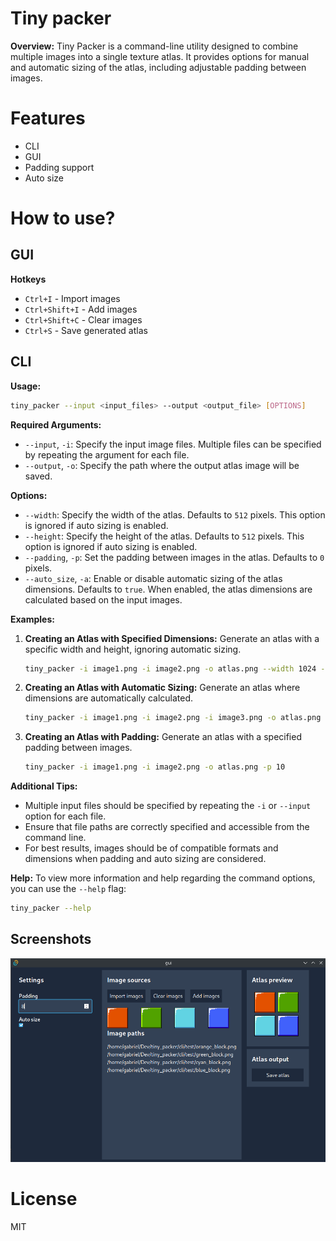 # Tiny packer
**Overview:**
Tiny Packer is a command-line utility designed to combine multiple images into a single texture atlas. It provides options for manual and automatic sizing of the atlas, including adjustable padding between images.

# Features
- CLI 
- GUI 
- Padding support
- Auto size

# How to use? 
## GUI
**Hotkeys**
- `Ctrl+I` - Import images
- `Ctrl+Shift+I` - Add images
- `Ctrl+Shift+C` - Clear images
- `Ctrl+S` - Save generated atlas
## CLI
**Usage:**
```bash
tiny_packer --input <input_files> --output <output_file> [OPTIONS]
```

**Required Arguments:**
- `--input`, `-i`: Specify the input image files. Multiple files can be specified by repeating the argument for each file.
- `--output`, `-o`: Specify the path where the output atlas image will be saved.

**Options:**
- `--width`: Specify the width of the atlas. Defaults to `512` pixels. This option is ignored if auto sizing is enabled.
- `--height`: Specify the height of the atlas. Defaults to `512` pixels. This option is ignored if auto sizing is enabled.
- `--padding`, `-p`: Set the padding between images in the atlas. Defaults to `0` pixels.
- `--auto_size`, `-a`: Enable or disable automatic sizing of the atlas dimensions. Defaults to `true`. When enabled, the atlas dimensions are calculated based on the input images.

**Examples:**

1. **Creating an Atlas with Specified Dimensions:**
   Generate an atlas with a specific width and height, ignoring automatic sizing.
   ```bash
   tiny_packer -i image1.png -i image2.png -o atlas.png --width 1024 --height 1024 -a false
   ```

2. **Creating an Atlas with Automatic Sizing:**
   Generate an atlas where dimensions are automatically calculated.
   ```bash
   tiny_packer -i image1.png -i image2.png -i image3.png -o atlas.png
   ```

3. **Creating an Atlas with Padding:**
   Generate an atlas with a specified padding between images.
   ```bash
   tiny_packer -i image1.png -i image2.png -o atlas.png -p 10
   ```

**Additional Tips:**
- Multiple input files should be specified by repeating the `-i` or `--input` option for each file.
- Ensure that file paths are correctly specified and accessible from the command line.
- For best results, images should be of compatible formats and dimensions when padding and auto sizing are considered.

**Help:**
To view more information and help regarding the command options, you can use the `--help` flag:
```bash
tiny_packer --help
```

## Screenshots
![](tiny_packer.png)

# License
MIT